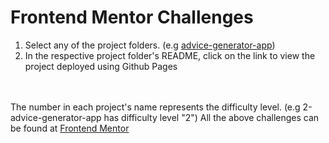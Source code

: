 # Frontend Mentor Challenges

1. Select any of the project folders. (e.g [advice-generator-app](./2-advice-generator-app/))  
1. In the respective project folder's README, click on the link to view the project deployed using Github Pages

<br><br>
The number in each project's name represents the difficulty level. (e.g 2-advice-generator-app has difficulty level "2")
All the above challenges can be found at [Frontend Mentor](https://www.frontendmentor.io/challenges)